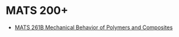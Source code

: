 # MATS 200+
  * [MATS 261B Mechanical Behavior of Polymers and Composites ](/Department/MATS/MATS200+/MATS261B.md)
